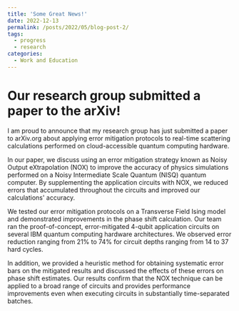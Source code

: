 ```yaml
---
title: 'Some Great News!'
date: 2022-12-13
permalink: /posts/2022/05/blog-post-2/
tags:
  - progress
  - research
categories:
  - Work and Education
---
```



Our research group submitted a paper to the arXiv!
======
I am proud to announce that my research group has just submitted a paper to arXiv.org about applying error mitigation protocols to real-time scattering calculations performed on cloud-accessible quantum computing hardware.

In our paper, we discuss using an error mitigation strategy known as Noisy Output eXtrapolation (NOX) to improve the accuracy of physics simulations performed on a Noisy Intermediate Scale Quantum (NISQ) quantum computer. By supplementing the application circuits with NOX, we reduced errors that accumulated throughout the circuits and improved our calculations' accuracy.

We tested our error mitigation protocols on a Transverse Field Ising model and demonstrated improvements in the phase shift calculation. Our team ran the proof-of-concept, error-mitigated 4-qubit application circuits on several IBM quantum computing hardware architectures. We observed error reduction ranging from 21% to 74% for circuit depths ranging from 14 to 37 hard cycles.

In addition, we provided a heuristic method for obtaining systematic error bars on the mitigated results and discussed the effects of these errors on phase shift estimates. Our results confirm that the NOX technique can be applied to a broad range of circuits and provides performance improvements even when executing circuits in substantially time-separated batches.
